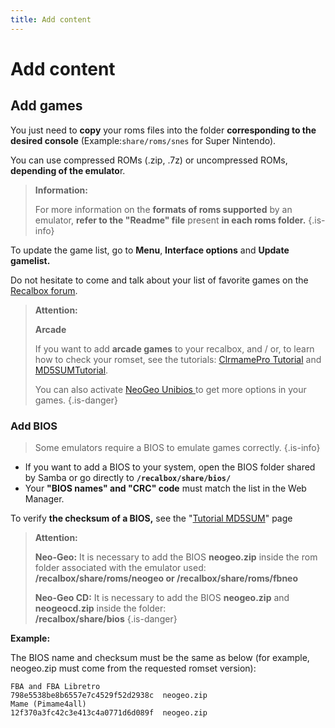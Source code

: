 ```yaml
---
title: Add content
---
```


# Add content

## Add games

You just need to **copy** your roms files into the folder **corresponding to the desired console** \(Example:`share/roms/snes` for Super Nintendo\).

You can use compressed ROMs \(.zip, .7z\) or uncompressed ROMs, **depending of the emulato**r.


>**Information:**
>
>For more information on the **formats of roms supported** by an emulator, **refer to the "Readme" file** present **in each roms folder.**
{.is-info}

To update the game list, go to **Menu**, **Interface options** and **Update gamelist.**

Do not hesitate to come and talk about your list of favorite games on the [Recalbox forum](https://forum.recalbox.com/category/5/international). 


>**Attention:**
>
>**Arcade**
>
> If you want to add **arcade games** to your recalbox, and / or, to learn how to check your romset, see the tutorials: [ClrmamePro Tutorial](https://recalbox.gitbook.io/tutorials/utility/rom-management/clrmamepro-tutorial) and [MD5SUM​ Tutorial](https://recalbox.gitbook.io/tutorials/utility/rom-management/md5sum-tutorial-check-the-md5-checksum-of-a-rom-or-bios).
>
>You can also activate [NeoGeo Unibios ](/tutorials/games/consoles/neo-geo/unibios)to get more options in your games.
{.is-danger}

### ​Add BIOS


>Some emulators require a BIOS to emulate games correctly.
{.is-info}

* If you want to add a BIOS to your system, open the BIOS folder shared by Samba or go directly to **`/recalbox/share/bios/`**
* Your **"BIOS names" and "CRC" code** must match the list in the Web Manager.

To verify **the checksum of a BIOS,** see the "[Tutorial MD5SUM](https://recalbox.gitbook.io/tutorials/utility/rom-management/md5sum-tutorial-check-the-md5-checksum-of-a-rom-or-bios)" page


>**Attention:**
>
>**Neo-Geo:** It is necessary to add the BIOS **neogeo.zip** inside the rom folder associated with the emulator used:  
>**/recalbox/share/roms/neogeo or /recalbox/share/roms/fbneo**
>
>**Neo-Geo CD:** It is necessary to add the BIOS **neogeo.zip** and **neogeocd.zip** inside the folder:  
>**/recalbox/share/bios**
{.is-danger}

**Example:**

The BIOS name and checksum must be the same as below \(for example, neogeo.zip must come from the requested romset version\):

```text
FBA and FBA Libretro
798e5538be8b6557e7c4529f52d2938c  neogeo.zip
Mame (Pimame4all)
12f370a3fc42c3e413c4a0771d6d089f  neogeo.zip
```

